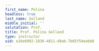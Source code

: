 ```yaml
---
first_name: Polina
headless: true
last_name: Golland
middle_initial: ''
salutation: Prof.
title: Prof. Polina Golland
type: instructor
uid: e26e6992-1836-4811-d8ab-7b65f54eebb8
---
```

